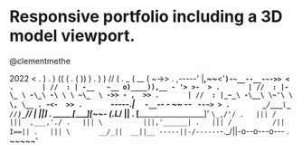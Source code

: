 # Responsive portfolio including a 3D model viewport.

@clementmethe

2022
<
.                                     )
.                            )      ((     (
.                          (        ))     )
.                   )       )      //     (
.               _   (        __    (     ~->>
.        ,-----' |__,_~~___<'__`)-~__--__-~->> <
.       | //  : | -__   ~__ o)____)),__ - '> >-  >
.       | //  : |- \_ \ -\_\ -\ \ \ ~\_  \ ->> - ,  >>
.       | //  : |_~_\ -\__\ \~'\ \ \, \__ . -<-  >>
.       `-----._| `  -__`-- - ~~ -- ` --~> >
.        _/___\_    //)_`//  | ||]
.  _____[_______]_[~~-_ (.L_/  ||
. [____________________]' `\_,/'/
.   ||| /          |||  ,___,'./
.   ||| \          |||,'______|
.   ||| /          /|| I==||
.   ||| \       __/_||  __||__
-----||-/------`-._/||-o--o---o---
. ~~~~~'
>
